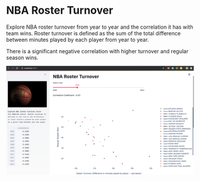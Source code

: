 # NBA Roster Turnover
Explore NBA roster turnover from year to year and the correlation it has with team wins. 
Roster turnover is defined as the sum of the total difference between minutes played by each player from
year to year.

There is a significant negative correlation with higher turnover and regular season wins.

![](images/screen.png)